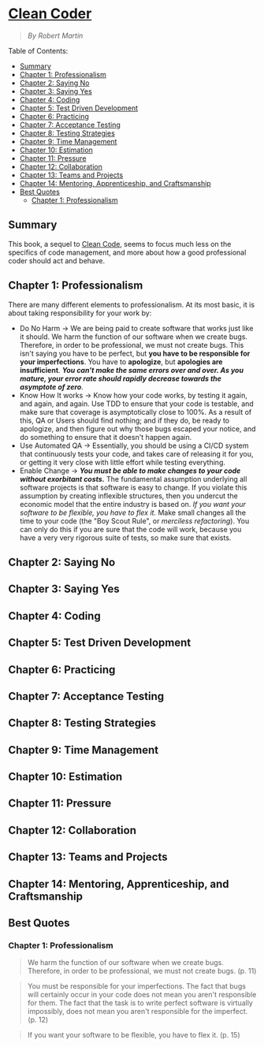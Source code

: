 <!-- omit in toc -->
# [Clean Coder](https://amzn.to/38o5blj)
> *By Robert Martin*

 Table of Contents:
<!-- toc -->

- [Summary](#summary)
- [Chapter 1: Professionalism](#chapter-1-professionalism)
- [Chapter 2: Saying No](#chapter-2-saying-no)
- [Chapter 3: Saying Yes](#chapter-3-saying-yes)
- [Chapter 4: Coding](#chapter-4-coding)
- [Chapter 5: Test Driven Development](#chapter-5-test-driven-development)
- [Chapter 6: Practicing](#chapter-6-practicing)
- [Chapter 7: Acceptance Testing](#chapter-7-acceptance-testing)
- [Chapter 8: Testing Strategies](#chapter-8-testing-strategies)
- [Chapter 9: Time Management](#chapter-9-time-management)
- [Chapter 10: Estimation](#chapter-10-estimation)
- [Chapter 11: Pressure](#chapter-11-pressure)
- [Chapter 12: Collaboration](#chapter-12-collaboration)
- [Chapter 13: Teams and Projects](#chapter-13-teams-and-projects)
- [Chapter 14: Mentoring, Apprenticeship, and Craftsmanship](#chapter-14-mentoring-apprenticeship-and-craftsmanship)
- [Best Quotes](#best-quotes)
  - [Chapter 1: Professionalism](#chapter-1-professionalism-1)

<!-- tocstop -->

## Summary
This book, a sequel to [Clean Code](CleanCode.md), seems to focus much less on the specifics of code management, and more about how a good professional coder should act and behave.

## Chapter 1: Professionalism
There are many different elements to professionalism. At its most basic, it is about taking responsibility for your work by:
* Do No Harm &rarr; We are being paid to create software that works just like it should. We harm the function of our software when we create bugs. Therefore, in order to be professional, we must not create bugs. This isn't saying you have to be perfect, but **you have to be responsible for your imperfections**. You have to **apologize**, but **apologies are insufficient**. ***You can't make the same errors over and over. As you mature, your error rate should rapidly decrease towards the asymptote of zero***.
* Know How It works &rarr; Know how your code works, by testing it again, and again, and again. Use TDD to ensure that your code is testable, and make sure that coverage is asymptotically close to 100%. As a result of this, QA or Users should find nothing; and if they do, be ready to apologize, and then figure out why those bugs escaped your notice, and do something to ensure that it doesn't happen again.
* Use Automated QA &rarr; Essentially, you should be using a CI/CD system that continuously tests your code, and takes care of releasing it for you, or getting it very close with little effort while testing everything.
* Enable Change &rarr; ***You must be able to make changes to your code without exorbitant costs.*** The fundamental assumption underlying all software projects is that software is easy to change. If you violate this assumption by creating inflexible structures, then you undercut the economic model that the entire industry is based on. *If you want your software to be flexible, you have to flex it.* Make small changes all the time to your code (the "Boy Scout Rule", or *merciless refactoring*). You can only do this if you are sure that the code will work, because you have a very very rigorous suite of tests, so make sure that exists.

## Chapter 2: Saying No

## Chapter 3: Saying Yes

## Chapter 4: Coding

## Chapter 5: Test Driven Development

## Chapter 6: Practicing

## Chapter 7: Acceptance Testing

## Chapter 8: Testing Strategies

## Chapter 9: Time Management

## Chapter 10: Estimation

## Chapter 11: Pressure

## Chapter 12: Collaboration

## Chapter 13: Teams and Projects

## Chapter 14: Mentoring, Apprenticeship, and Craftsmanship

## Best Quotes
### Chapter 1: Professionalism
> We harm the function of our software when we create bugs. Therefore, in order to be professional, we must not create bugs. (p. 11)

> You must be responsible for your imperfections. The fact that bugs will certainly occur in your code does not mean you aren't responsible for them. The fact that the task is to write perfect software is virtually impossibly, does not mean you aren't responsible for the imperfect. (p. 12)

> If you want your software to be flexible, you have to flex it. (p. 15)
